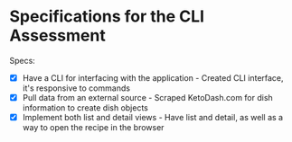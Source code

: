 # Specifications for the CLI Assessment

Specs:
- [x] Have a CLI for interfacing with the application - Created CLI interface, it's responsive to commands
- [x] Pull data from an external source - Scraped KetoDash.com for dish information to create dish objects
- [x] Implement both list and detail views - Have list and detail, as well as a way to open the recipe   in the browser
